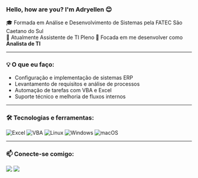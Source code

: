 ### Hello, how are you? I'm Adryellen 😊

🎓 Formada em Análise e Desenvolvimento de Sistemas pela FATEC São Caetano do Sul  
💼 Atualmente Assistente de TI Pleno
🔎 Focada em me desenvolver como **Analista de TI**

---

### 💡 O que eu faço:
- Configuração e implementação de sistemas ERP  
- Levantamento de requisitos e análise de processos  
- Automação de tarefas com VBA e Excel  
- Suporte técnico e melhoria de fluxos internos

---

### 🛠️ Tecnologias e ferramentas:
![Excel](https://img.shields.io/badge/-Excel-217346?style=flat-square&logo=microsoft-excel&logoColor=white)
![VBA](https://img.shields.io/badge/-VBA-007B83?style=flat-square)
![Linux](https://img.shields.io/badge/-Linux-FCC624?style=flat-square&logo=linux&logoColor=black)
![Windows](https://img.shields.io/badge/-Windows-0078D6?style=flat-square&logo=windows&logoColor=white)
![macOS](https://img.shields.io/badge/-macOS-000000?style=flat-square&logo=apple&logoColor=white)

---

### 📫 Conecte-se comigo:
<div> 
  <a href = "mailto:adryellensantana7@gmail.com"><img src="https://img.shields.io/badge/-Gmail-%23333?style=for-the-badge&logo=gmail&logoColor=white" target="_blank"></a>
  <a href="https://www.linkedin.com/in/adryellen-santana-6983132ba" target="_blank"><img src="https://img.shields.io/badge/-LinkedIn-%230077B5?style=for-the-badge&logo=linkedin&logoColor=white" target="_blank"></a> 
 
